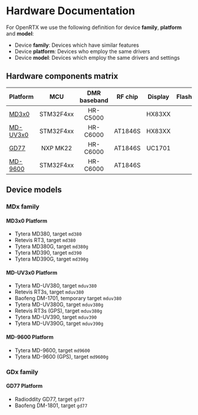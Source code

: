 # Hardware Documentation

For OpenRTX we use the following definition for device **family**, **platform** and **model**:
* Device **family**: Devices which have similar features
* Device **platform**: Devices who employ the same drivers
* Device **model**: Devices which employ the same drivers and settings

## Hardware components matrix
Platform|MCU|DMR baseband|RF chip|Display|Flash|GPS|
---     |:---:|:---:|:---:|:---:|:---:|:---:|
[MD3x0](https://openrtx.github.io/#/md3x0)|STM32F4xx|HR-C5000| |HX83XX | | |
[MD-UV3x0](https://openrtx.github.io/#/md3x0)|STM32F4xx|HR-C6000|AT1846S|HX83XX| | |
[GD77](https://openrtx.github.io/#/md3x0)|NXP MK22|HR-C6000|AT1846S|UC1701| | |
[MD-9600](https://openrtx.github.io/#/md3x0)|STM32F4xx|HR-C6000|AT1846S| | | |

## Device models
### MDx family
#### MD3x0 Platform
* Tytera MD380, target `md380`
* Retevis RT3, target `md380`
* Tytera MD380G, target `md380g`
* Tytera MD390, target `md390`
* Tytera MD390G, target `md390g`

#### MD-UV3x0 Platform
* Tytera MD-UV380, target `mduv380`
* Retevis RT3s, target `mduv380`
* Baofeng DM-1701, temporary target `mduv380`
* Tytera MD-UV380G, target `mduv380g`
* Retevis RT3s (GPS), target `mduv380g`
* Tytera MD-UV390, target `mduv390`
* Tytera MD-UV390G, target `mduv390g`

#### MD-9600 Platform
* Tytera MD-9600, target `md9600`
* Tytera MD-9600 (GPS), target `md9600g`

### GDx family

#### GD77 Platform
* Radioddity GD77, target `gd77`
* Baofeng DM-1801, target `gd77`


